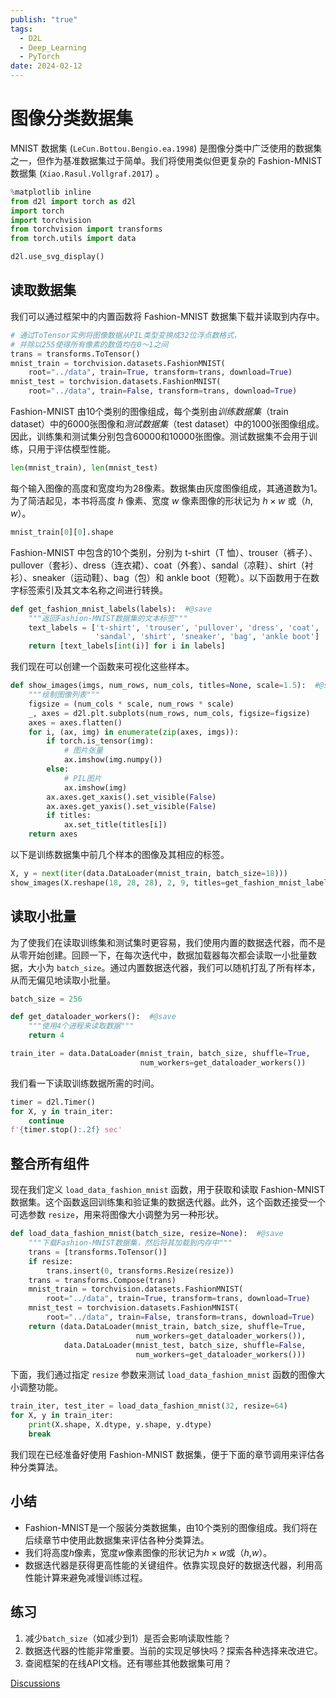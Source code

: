 ```yaml
---
publish: "true"
tags:
  - D2L
  - Deep_Learning
  - PyTorch
date: 2024-02-12
---
```

# 图像分类数据集

MNIST 数据集 (`LeCun.Bottou.Bengio.ea.1998`) 是图像分类中广泛使用的数据集之一，但作为基准数据集过于简单。我们将使用类似但更复杂的 Fashion-MNIST 数据集 (`Xiao.Rasul.Vollgraf.2017`) 。

```python
%matplotlib inline
from d2l import torch as d2l
import torch
import torchvision
from torchvision import transforms
from torch.utils import data

d2l.use_svg_display()
```

## 读取数据集

我们可以通过框架中的内置函数将 Fashion-MNIST 数据集下载并读取到内存中。

```python
# 通过ToTensor实例将图像数据从PIL类型变换成32位浮点数格式，
# 并除以255使得所有像素的数值均在0～1之间
trans = transforms.ToTensor()
mnist_train = torchvision.datasets.FashionMNIST(
    root="../data", train=True, transform=trans, download=True)
mnist_test = torchvision.datasets.FashionMNIST(
    root="../data", train=False, transform=trans, download=True)
```

Fashion-MNIST 由10个类别的图像组成，每个类别由*训练数据集*（train dataset）中的6000张图像和*测试数据集*（test dataset）中的1000张图像组成。因此，训练集和测试集分别包含60000和10000张图像。测试数据集不会用于训练，只用于评估模型性能。

```python
len(mnist_train), len(mnist_test)
```

每个输入图像的高度和宽度均为28像素。数据集由灰度图像组成，其通道数为1。为了简洁起见，本书将高度 $h$ 像素、宽度 $w$ 像素图像的形状记为 $h \times w$ 或（$h$, $w$）。

```python
mnist_train[0][0].shape
```

Fashion-MNIST 中包含的10个类别，分别为 t-shirt（T 恤）、trouser（裤子）、pullover（套衫）、dress（连衣裙）、coat（外套）、sandal（凉鞋）、shirt（衬衫）、sneaker（运动鞋）、bag（包）和 ankle boot（短靴）。以下函数用于在数字标签索引及其文本名称之间进行转换。

```python
def get_fashion_mnist_labels(labels):  #@save
    """返回Fashion-MNIST数据集的文本标签"""
    text_labels = ['t-shirt', 'trouser', 'pullover', 'dress', 'coat',
                   'sandal', 'shirt', 'sneaker', 'bag', 'ankle boot']
    return [text_labels[int(i)] for i in labels]
```

我们现在可以创建一个函数来可视化这些样本。

```python
def show_images(imgs, num_rows, num_cols, titles=None, scale=1.5):  #@save
    """绘制图像列表"""
    figsize = (num_cols * scale, num_rows * scale)
    _, axes = d2l.plt.subplots(num_rows, num_cols, figsize=figsize)
    axes = axes.flatten()
    for i, (ax, img) in enumerate(zip(axes, imgs)):
        if torch.is_tensor(img):
            # 图片张量
            ax.imshow(img.numpy())
        else:
            # PIL图片
            ax.imshow(img)
        ax.axes.get_xaxis().set_visible(False)
        ax.axes.get_yaxis().set_visible(False)
        if titles:
            ax.set_title(titles[i])
    return axes
```

以下是训练数据集中前几个样本的图像及其相应的标签。

```python
X, y = next(iter(data.DataLoader(mnist_train, batch_size=18)))
show_images(X.reshape(18, 28, 28), 2, 9, titles=get_fashion_mnist_labels(y));
```

## 读取小批量

为了使我们在读取训练集和测试集时更容易，我们使用内置的数据迭代器，而不是从零开始创建。回顾一下，在每次迭代中，数据加载器每次都会读取一小批量数据，大小为 `batch_size`。通过内置数据迭代器，我们可以随机打乱了所有样本，从而无偏见地读取小批量。

```python
batch_size = 256

def get_dataloader_workers():  #@save
    """使用4个进程来读取数据"""
    return 4

train_iter = data.DataLoader(mnist_train, batch_size, shuffle=True,
                             num_workers=get_dataloader_workers())
```

我们看一下读取训练数据所需的时间。

```python
timer = d2l.Timer()
for X, y in train_iter:
    continue
f'{timer.stop():.2f} sec'
```

## 整合所有组件

现在我们定义 `load_data_fashion_mnist` 函数，用于获取和读取 Fashion-MNIST 数据集。这个函数返回训练集和验证集的数据迭代器。此外，这个函数还接受一个可选参数 `resize`，用来将图像大小调整为另一种形状。

```python
def load_data_fashion_mnist(batch_size, resize=None):  #@save
    """下载Fashion-MNIST数据集，然后将其加载到内存中"""
    trans = [transforms.ToTensor()]
    if resize:
        trans.insert(0, transforms.Resize(resize))
    trans = transforms.Compose(trans)
    mnist_train = torchvision.datasets.FashionMNIST(
        root="../data", train=True, transform=trans, download=True)
    mnist_test = torchvision.datasets.FashionMNIST(
        root="../data", train=False, transform=trans, download=True)
    return (data.DataLoader(mnist_train, batch_size, shuffle=True,
                            num_workers=get_dataloader_workers()),
            data.DataLoader(mnist_test, batch_size, shuffle=False,
                            num_workers=get_dataloader_workers()))
```

下面，我们通过指定 `resize` 参数来测试 `load_data_fashion_mnist` 函数的图像大小调整功能。

```python
train_iter, test_iter = load_data_fashion_mnist(32, resize=64)
for X, y in train_iter:
    print(X.shape, X.dtype, y.shape, y.dtype)
    break
```

我们现在已经准备好使用 Fashion-MNIST 数据集，便于下面的章节调用来评估各种分类算法。

## 小结

* Fashion-MNIST是一个服装分类数据集，由10个类别的图像组成。我们将在后续章节中使用此数据集来评估各种分类算法。
* 我们将高度$h$像素，宽度$w$像素图像的形状记为$h \times w$或（$h$,$w$）。
* 数据迭代器是获得更高性能的关键组件。依靠实现良好的数据迭代器，利用高性能计算来避免减慢训练过程。

## 练习

1. 减少`batch_size`（如减少到1）是否会影响读取性能？
2. 数据迭代器的性能非常重要。当前的实现足够快吗？探索各种选择来改进它。
3. 查阅框架的在线API文档。还有哪些其他数据集可用？

[Discussions](https://discuss.d2l.ai/t/1787)
